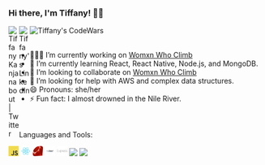 ### Hi there, I'm Tiffany! 👋🏾

<a href="https://twitter.com/tiffanynk">
  <img align="left" alt="Tiffany Kanjanabout | Twitter" width="21px" src="https://i.ibb.co/4VQGTRp/twitter.png" />
</a>
<a href="https://www.linkedin.com/in/tiffany-kanjanabout/">
  <img align="left" alt="Tiffany's LinkedIn" width="21px" src="https://user-images.githubusercontent.com/68958970/94946276-dc7b8a00-04a9-11eb-9431-366689b9fa06.png" />
</a>
<a href="https://www.codewars.com/users/tiffanynk/">
  <img align="left" alt="Tiffany's CodeWars" src="https://www.codewars.com/users/tiffanynk/badges/micro" />
</a>

<br />
<br />

- 👩🏾‍💻 I’m currently working on [Womxn Who Climb](https://github.com/tiffanynk/womxn-who-climb)
- 🌱 I’m currently learning React, React Native, Node.js, and MongoDB.
- 👯 I’m looking to collaborate on [Womxn Who Climb](https://github.com/tiffanynk/womxn-who-climb)
- 🤔 I’m looking for help with AWS and complex data structures.
- 😄 Pronouns: she/her
- ⚡ Fun fact: I almost drowned in the Nile River.
<!-- 💬 Ask me about how I almost drowned in the Nile River. -->
<br />
<br />
Languages and Tools: 

<code><img height="20" src="https://raw.githubusercontent.com/github/explore/80688e429a7d4ef2fca1e82350fe8e3517d3494d/topics/javascript/javascript.png"></code>
<code><img height="20" src="https://raw.githubusercontent.com/github/explore/80688e429a7d4ef2fca1e82350fe8e3517d3494d/topics/react/react.png"></code>
<code><img height="20" src="https://raw.githubusercontent.com/github/explore/80688e429a7d4ef2fca1e82350fe8e3517d3494d/topics/ruby/ruby.png"></code>
<code><img height="20" src="https://raw.githubusercontent.com/github/explore/80688e429a7d4ef2fca1e82350fe8e3517d3494d/topics/jquery/jquery.png"></code> 
<code><img height="20" src="https://raw.githubusercontent.com/github/explore/80688e429a7d4ef2fca1e82350fe8e3517d3494d/topics/express/express.png"></code> 
<code><img height="20" src="https://img.shields.io/badge/SQLite-07405E?style=for-the-badge&logo=sqlite&logoColor=white"></code> 
<code><img height="20" src="https://img.shields.io/badge/Material--UI-0081CB?style=for-the-badge&logo=material-ui&logoColor=white"></code> 

